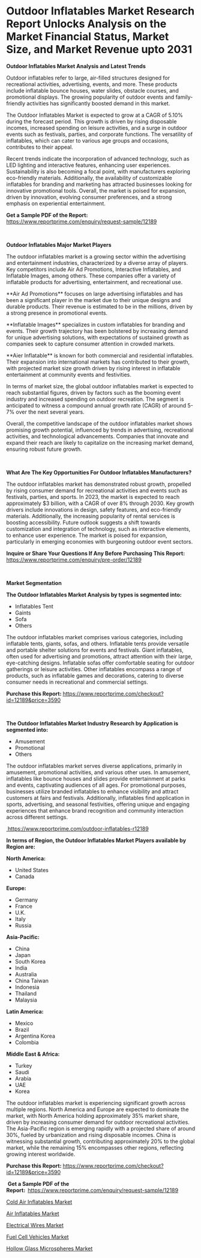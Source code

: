 <p><h1>Outdoor Inflatables Market Research Report Unlocks Analysis on the Market Financial Status, Market Size, and Market Revenue upto 2031</h1></p><p><strong>Outdoor Inflatables Market Analysis and Latest Trends</strong></p>
<p><p>Outdoor inflatables refer to large, air-filled structures designed for recreational activities, advertising, events, and more. These products include inflatable bounce houses, water slides, obstacle courses, and promotional displays. The growing popularity of outdoor events and family-friendly activities has significantly boosted demand in this market.</p><p>The Outdoor Inflatables Market is expected to grow at a CAGR of 5.10% during the forecast period. This growth is driven by rising disposable incomes, increased spending on leisure activities, and a surge in outdoor events such as festivals, parties, and corporate functions. The versatility of inflatables, which can cater to various age groups and occasions, contributes to their appeal.</p><p>Recent trends indicate the incorporation of advanced technology, such as LED lighting and interactive features, enhancing user experiences. Sustainability is also becoming a focal point, with manufacturers exploring eco-friendly materials. Additionally, the availability of customizable inflatables for branding and marketing has attracted businesses looking for innovative promotional tools. Overall, the market is poised for expansion, driven by innovation, evolving consumer preferences, and a strong emphasis on experiential entertainment.</p></p>
<p><strong>Get a Sample PDF of the Report:&nbsp;</strong> <a href="https://www.reportprime.com/enquiry/request-sample/12189?utm_campaign=12&utm_medium=2&utm_source=Github&utm_content=ia&utm_term=24122024&utm_id=outdoor-inflatables">https://www.reportprime.com/enquiry/request-sample/12189</a></p>
<p>&nbsp;</p>
<p><strong>Outdoor Inflatables Major Market Players</strong></p>
<p><p>The outdoor inflatables market is a growing sector within the advertising and entertainment industries, characterized by a diverse array of players. Key competitors include Air Ad Promotions, Interactive Inflatables, and Inflatable Images, among others. These companies offer a variety of inflatable products for advertising, entertainment, and recreational use.</p><p>**Air Ad Promotions** focuses on large advertising inflatables and has been a significant player in the market due to their unique designs and durable products. Their revenue is estimated to be in the millions, driven by a strong presence in promotional events.</p><p>**Inflatable Images** specializes in custom inflatables for branding and events. Their growth trajectory has been bolstered by increasing demand for unique advertising solutions, with expectations of sustained growth as companies seek to capture consumer attention in crowded markets.</p><p>**Aier Inflatable** is known for both commercial and residential inflatables. Their expansion into international markets has contributed to their growth, with projected market size growth driven by rising interest in inflatable entertainment at community events and festivities.</p><p>In terms of market size, the global outdoor inflatables market is expected to reach substantial figures, driven by factors such as the booming event industry and increased spending on outdoor recreation. The segment is anticipated to witness a compound annual growth rate (CAGR) of around 5-7% over the next several years.</p><p>Overall, the competitive landscape of the outdoor inflatables market shows promising growth potential, influenced by trends in advertising, recreational activities, and technological advancements. Companies that innovate and expand their reach are likely to capitalize on the increasing market demand, ensuring robust future growth.</p></p>
<p>&nbsp;</p>
<p><strong>What Are The Key Opportunities For Outdoor Inflatables Manufacturers?</strong></p>
<p><p>The outdoor inflatables market has demonstrated robust growth, propelled by rising consumer demand for recreational activities and events such as festivals, parties, and sports. In 2023, the market is expected to reach approximately $3 billion, with a CAGR of over 8% through 2030. Key growth drivers include innovations in design, safety features, and eco-friendly materials. Additionally, the increasing popularity of rental services is boosting accessibility. Future outlook suggests a shift towards customization and integration of technology, such as interactive elements, to enhance user experience. The market is poised for expansion, particularly in emerging economies with burgeoning outdoor event sectors.</p></p>
<p><strong>Inquire or Share Your Questions If Any Before Purchasing This Report:</strong> <a href="https://www.reportprime.com/enquiry/pre-order/12189?utm_campaign=12&utm_medium=2&utm_source=Github&utm_content=ia&utm_term=24122024&utm_id=outdoor-inflatables">https://www.reportprime.com/enquiry/pre-order/12189</a></p>
<p>&nbsp;</p>
<p><strong>Market Segmentation</strong></p>
<p><strong>The Outdoor Inflatables Market Analysis by types is segmented into:</strong></p>
<p><ul><li>Inflatables Tent</li><li>Gaints</li><li>Sofa</li><li>Others</li></ul></p>
<p><p>The outdoor inflatables market comprises various categories, including inflatable tents, giants, sofas, and others. Inflatable tents provide versatile and portable shelter solutions for events and festivals. Giant inflatables, often used for advertising and promotions, attract attention with their large, eye-catching designs. Inflatable sofas offer comfortable seating for outdoor gatherings or leisure activities. Other inflatables encompass a range of products, such as inflatable games and decorations, catering to diverse consumer needs in recreational and commercial settings.</p></p>
<p><strong>Purchase this Report:&nbsp;</strong><a href="https://www.reportprime.com/checkout?id=12189&price=3590&utm_campaign=12&utm_medium=2&utm_source=Github&utm_content=ia&utm_term=24122024&utm_id=outdoor-inflatables">https://www.reportprime.com/checkout?id=12189&price=3590</a></p>
<p>&nbsp;</p>
<p><strong>The Outdoor Inflatables Market Industry Research by Application is segmented into:</strong></p>
<p><ul><li>Amusement</li><li>Promotional</li><li>Others</li></ul></p>
<p><p>The outdoor inflatables market serves diverse applications, primarily in amusement, promotional activities, and various other uses. In amusement, inflatables like bounce houses and slides provide entertainment at parks and events, captivating audiences of all ages. For promotional purposes, businesses utilize branded inflatables to enhance visibility and attract customers at fairs and festivals. Additionally, inflatables find application in sports, advertising, and seasonal festivities, offering unique and engaging experiences that enhance brand recognition and community interaction across different settings.</p></p>
<p><a href="https://www.reportprime.com/outdoor-inflatables-r12189?utm_campaign=12&utm_medium=2&utm_source=Github&utm_content=ia&utm_term=24122024&utm_id=outdoor-inflatables">&nbsp;https://www.reportprime.com/outdoor-inflatables-r12189</a></p>
<p><strong>In terms of Region, the Outdoor Inflatables Market Players available by Region are:</strong></p>
<p>
    <p> <strong> North America: </strong>
        <ul>
            <li>United States</li>
            <li>Canada</li>
        </ul>
        </p> 
    <p> <strong> Europe: </strong>
        <ul>
            <li>Germany</li>
            <li>France</li>
            <li>U.K.</li>
            <li>Italy</li>
            <li>Russia</li>
        </ul>
        </p> 
    <p> <strong> Asia-Pacific: </strong>
        <ul>
            <li>China</li>
            <li>Japan</li>
            <li>South Korea</li>
            <li>India</li>
            <li>Australia</li>
            <li>China Taiwan</li>
            <li>Indonesia</li>
            <li>Thailand</li>
            <li>Malaysia</li>
        </ul>
        </p> 
    <p> <strong> Latin America: </strong>
        <ul>
            <li>Mexico</li>
            <li>Brazil</li>
            <li>Argentina Korea</li>
            <li>Colombia</li>
        </ul>
        </p> 
    <p> <strong> Middle East & Africa: </strong>
        <ul>
            <li>Turkey</li>
            <li>Saudi</li>
            <li>Arabia</li>
            <li>UAE</li>
            <li>Korea</li>
        </ul>
    </p>
    </p>
<p><p>The outdoor inflatables market is experiencing significant growth across multiple regions. North America and Europe are expected to dominate the market, with North America holding approximately 35% market share, driven by increasing consumer demand for outdoor recreational activities. The Asia-Pacific region is emerging rapidly with a projected share of around 30%, fueled by urbanization and rising disposable incomes. China is witnessing substantial growth, contributing approximately 20% to the global market, while the remaining 15% encompasses other regions, reflecting growing interest worldwide.</p></p>
<p><strong>Purchase this Report: </strong><a href="https://www.reportprime.com/checkout?id=12189&price=3590&utm_campaign=12&utm_medium=2&utm_source=Github&utm_content=ia&utm_term=24122024&utm_id=outdoor-inflatables">https://www.reportprime.com/checkout?id=12189&price=3590</a></p>
<p>&nbsp;<strong>Get a Sample PDF of the Report:&nbsp;&nbsp;</strong><a href="https://www.reportprime.com/enquiry/request-sample/12189?utm_campaign=12&utm_medium=2&utm_source=Github&utm_content=ia&utm_term=24122024&utm_id=outdoor-inflatables">https://www.reportprime.com/enquiry/request-sample/12189</a></p>
<p><strong></strong></p>
<p><p><a href="https://github.com/seanmcma708/Market-Research-Report-List-1/blob/main/cold-air-inflatables-market.md?utm_campaign=12&utm_medium=2&utm_source=Github&utm_content=ia&utm_term=24122024&utm_id=outdoor-inflatables">Cold Air Inflatables Market</a></p><p><a href="https://github.com/GenaGaines34/Market-Research-Report-List-1/blob/main/air-inflatables-market.md?utm_campaign=12&utm_medium=2&utm_source=Github&utm_content=ia&utm_term=24122024&utm_id=outdoor-inflatables">Air Inflatables Market</a></p><p><a href="https://www.linkedin.com/pulse/electrical-wires-marketanticipated-grow-predicted-cagr-59-yenle?utm_campaign=12&utm_medium=2&utm_source=Github&utm_content=ia&utm_term=24122024&utm_id=outdoor-inflatables">Electrical Wires Market</a></p><p><a href="https://www.linkedin.com/pulse/rev-athenaur-okk4f?utm_campaign=12&utm_medium=2&utm_source=Github&utm_content=ia&utm_term=24122024&utm_id=outdoor-inflatables">Fuel Cell Vehicles Market</a></p><p><a href="https://www.linkedin.com/pulse/hollow-glass-microspheres-market2024-2031-industry-bpwqe?utm_campaign=12&utm_medium=2&utm_source=Github&utm_content=ia&utm_term=24122024&utm_id=outdoor-inflatables">Hollow Glass Microspheres Market</a></p></p>
